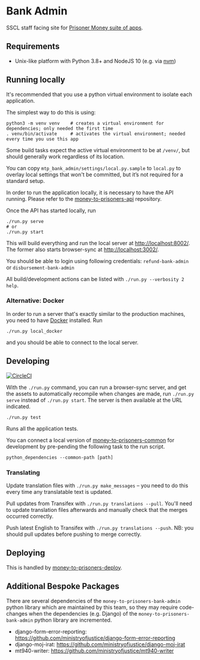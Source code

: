 # Bank Admin

SSCL staff facing site for [Prisoner Money suite of apps](https://github.com/ministryofjustice/money-to-prisoners).

## Requirements

- Unix-like platform with Python 3.8+ and NodeJS 10 (e.g. via [nvm](https://github.com/nvm-sh/nvm#nvmrc))

## Running locally

It's recommended that you use a python virtual environment to isolate each application.

The simplest way to do this is using:

```shell script
python3 -m venv venv    # creates a virtual environment for dependencies; only needed the first time
. venv/bin/activate     # activates the virtual environment; needed every time you use this app
```

Some build tasks expect the active virtual environment to be at `/venv/`, but should generally work regardless of
its location.

You can copy `mtp_bank_admin/settings/local.py.sample` to `local.py` to overlay local settings that won't be committed,
but it’s not required for a standard setup.

In order to run the application locally, it is necessary to have the API running.
Please refer to the [money-to-prisoners-api](https://github.com/ministryofjustice/money-to-prisoners-api/) repository.

Once the API has started locally, run

```shell script
./run.py serve
# or
./run.py start
```

This will build everything and run the local server at [http://localhost:8002/](http://localhost:8002/).
The former also starts browser-sync at [http://localhost:3002/](http://localhost:3002/).

You should be able to login using following credentials: `refund-bank-admin` or `disbursement-bank-admin`

All build/development actions can be listed with `./run.py --verbosity 2 help`.

### Alternative: Docker

In order to run a server that's exactly similar to the production machines,
you need to have [Docker](https://www.docker.com/products/developer-tools) installed. Run

```shell script
./run.py local_docker
```

and you should be able to connect to the local server.

## Developing

[![CircleCI](https://circleci.com/gh/ministryofjustice/money-to-prisoners-bank-admin.svg?style=svg)](https://circleci.com/gh/ministryofjustice/money-to-prisoners-bank-admin)

With the `./run.py` command, you can run a browser-sync server, and get the assets
to automatically recompile when changes are made, run `./run.py serve` instead of
`./run.py start`. The server is then available at the URL indicated.

```shell script
./run.py test
```

Runs all the application tests.

You can connect a local version of [money-to-prisoners-common](https://github.com/ministryofjustice/money-to-prisoners-common/)
for development by pre-pending the following task to the run script.

```shell script
python_dependencies --common-path [path]
```

### Translating

Update translation files with `./run.py make_messages` – you need to do this every time any translatable text is updated.

Pull updates from Transifex with `./run.py translations --pull`.
You'll need to update translation files afterwards and manually check that the merges occurred correctly.

Push latest English to Transifex with `./run.py translations --push`.
NB: you should pull updates before pushing to merge correctly.

## Deploying

This is handled by [money-to-prisoners-deploy](https://github.com/ministryofjustice/money-to-prisoners-deploy/).

## Additional Bespoke Packages

There are several dependencies of the ``money-to-prisoners-bank-admin`` python library which are maintained by this team, so they may require code-changes when the dependencies (e.g. Django) of the ``money-to-prisoners-bank-admin`` python library are incremented.

* django-form-error-reporting: https://github.com/ministryofjustice/django-form-error-reporting
* django-moj-irat: https://github.com/ministryofjustice/django-moj-irat
* mt940-writer: https://github.com/ministryofjustice/mt940-writer
